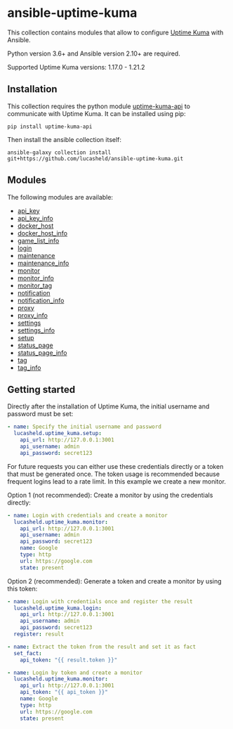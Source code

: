 # ansible-uptime-kuma

This collection contains modules that allow to configure [Uptime Kuma](https://github.com/louislam/uptime-kuma) with Ansible.

Python version 3.6+ and Ansible version 2.10+ are required.

Supported Uptime Kuma versions: 1.17.0 - 1.21.2


## Installation

This collection requires the python module [uptime-kuma-api](https://github.com/lucasheld/uptime-kuma-api) to communicate with Uptime Kuma. It can be installed using pip:
```shell
pip install uptime-kuma-api
```

Then install the ansible collection itself:
```shell
ansible-galaxy collection install git+https://github.com/lucasheld/ansible-uptime-kuma.git
```

## Modules

The following modules are available:

- [api_key](https://github.com/lucasheld/ansible-uptime-kuma/wiki/api_key)
- [api_key_info](https://github.com/lucasheld/ansible-uptime-kuma/wiki/api_key_info)
- [docker_host](https://github.com/lucasheld/ansible-uptime-kuma/wiki/docker_host)
- [docker_host_info](https://github.com/lucasheld/ansible-uptime-kuma/wiki/docker_host_info)
- [game_list_info](https://github.com/lucasheld/ansible-uptime-kuma/wiki/game_list_info)
- [login](https://github.com/lucasheld/ansible-uptime-kuma/wiki/login)
- [maintenance](https://github.com/lucasheld/ansible-uptime-kuma/wiki/maintenance)
- [maintenance_info](https://github.com/lucasheld/ansible-uptime-kuma/wiki/maintenance_info)
- [monitor](https://github.com/lucasheld/ansible-uptime-kuma/wiki/monitor)
- [monitor_info](https://github.com/lucasheld/ansible-uptime-kuma/wiki/monitor_info)
- [monitor_tag](https://github.com/lucasheld/ansible-uptime-kuma/wiki/monitor_tag)
- [notification](https://github.com/lucasheld/ansible-uptime-kuma/wiki/notification)
- [notification_info](https://github.com/lucasheld/ansible-uptime-kuma/wiki/notification_info)
- [proxy](https://github.com/lucasheld/ansible-uptime-kuma/wiki/proxy)
- [proxy_info](https://github.com/lucasheld/ansible-uptime-kuma/wiki/proxy_info)
- [settings](https://github.com/lucasheld/ansible-uptime-kuma/wiki/settings)
- [settings_info](https://github.com/lucasheld/ansible-uptime-kuma/wiki/settings_info)
- [setup](https://github.com/lucasheld/ansible-uptime-kuma/wiki/setup)
- [status_page](https://github.com/lucasheld/ansible-uptime-kuma/wiki/status_page)
- [status_page_info](https://github.com/lucasheld/ansible-uptime-kuma/wiki/status_page_info)
- [tag](https://github.com/lucasheld/ansible-uptime-kuma/wiki/tag)
- [tag_info](https://github.com/lucasheld/ansible-uptime-kuma/wiki/tag_info)


## Getting started
Directly after the installation of Uptime Kuma, the initial username and password must be set:
```yaml
- name: Specify the initial username and password
  lucasheld.uptime_kuma.setup:
    api_url: http://127.0.0.1:3001
    api_username: admin
    api_password: secret123
```

For future requests you can either use these credentials directly or a token that must be generated once.
The token usage is recommended because frequent logins lead to a rate limit. In this example we create a new monitor.

Option 1 (not recommended): Create a monitor by using the credentials directly:
```yaml
- name: Login with credentials and create a monitor
  lucasheld.uptime_kuma.monitor:
    api_url: http://127.0.0.1:3001
    api_username: admin
    api_password: secret123
    name: Google
    type: http
    url: https://google.com
    state: present
```

Option 2 (recommended): Generate a token and create a monitor by using this token:
```yaml
- name: Login with credentials once and register the result
  lucasheld.uptime_kuma.login:
    api_url: http://127.0.0.1:3001
    api_username: admin
    api_password: secret123
  register: result

- name: Extract the token from the result and set it as fact
  set_fact:
    api_token: "{{ result.token }}"

- name: Login by token and create a monitor
  lucasheld.uptime_kuma.monitor:
    api_url: http://127.0.0.1:3001
    api_token: "{{ api_token }}"
    name: Google
    type: http
    url: https://google.com
    state: present
```
